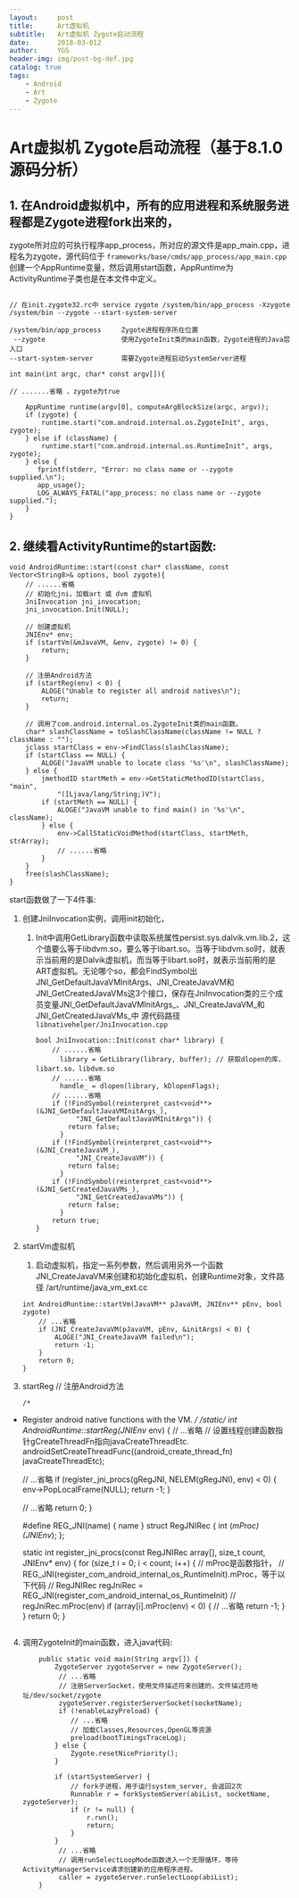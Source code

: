 ```yaml
---
layout:     post
title:      Art虚拟机
subtitle:   Art虚拟机 Zygote启动流程
date:       2018-03-012
author:     YGS
header-img: img/post-bg-def.jpg
catalog: true
tags:
    - Android
    - Art
    - Zygote
---
```


# Art虚拟机 Zygote启动流程（基于8.1.0源码分析）
## 1. 在Android虚拟机中，所有的应用进程和系统服务进程都是Zygote进程fork出来的，
zygote所对应的可执行程序app_process，所对应的源文件是app_main.cpp，进程名为zygote，源代码位于 `frameworks/base/cmds/app_process/app_main.cpp`
创建一个AppRuntime变量，然后调用start函数，AppRuntime为ActivityRuntime子类也是在本文件中定义。

```

// 在init.zygote32.rc中 service zygote /system/bin/app_process -Xzygote /system/bin --zygote --start-system-server

/system/bin/app_process     Zygote进程程序所在位置
 --zygote                   使用ZygoteInit类的main函数，Zygote进程的Java层入口
--start-system-server       需要Zygote进程启动SystemServer进程

int main(int argc, char* const argv[]){

// .......省略 ，zygote为true

    AppRuntime runtime(argv[0], computeArgBlockSize(argc, argv));
    if (zygote) {
        runtime.start("com.android.internal.os.ZygoteInit", args, zygote);
    } else if (className) {
        runtime.start("com.android.internal.os.RuntimeInit", args, zygote);
    } else {
       fprintf(stderr, "Error: no class name or --zygote supplied.\n");
       app_usage();
       LOG_ALWAYS_FATAL("app_process: no class name or --zygote supplied.");
    }
}
```

## 2. 继续看ActivityRuntime的start函数:

```
void AndroidRuntime::start(const char* className, const Vector<String8>& options, bool zygote){
    // ......省略
    // 初始化jni，加载art 或 dvm 虚拟机
    JniInvocation jni_invocation;
    jni_invocation.Init(NULL);
    
    // 创建虚拟机
    JNIEnv* env;
    if (startVm(&mJavaVM, &env, zygote) != 0) {
        return;
    }

    // 注册Android方法
    if (startReg(env) < 0) {
        ALOGE("Unable to register all android natives\n");
        return;
    }
    
    // 调用了com.android.internal.os.ZygoteInit类的main函数。
    char* slashClassName = toSlashClassName(className != NULL ? className : "");
    jclass startClass = env->FindClass(slashClassName);
    if (startClass == NULL) {
        ALOGE("JavaVM unable to locate class '%s'\n", slashClassName);
    } else {
        jmethodID startMeth = env->GetStaticMethodID(startClass, "main",
            "([Ljava/lang/String;)V");
        if (startMeth == NULL) {
            ALOGE("JavaVM unable to find main() in '%s'\n", className);
        } else {
            env->CallStaticVoidMethod(startClass, startMeth, strArray);
            // ......省略
        }
    }
    free(slashClassName);
}
```
start函数做了一下4件事:

1. 创建JniInvocation实例，调用init初始化，
    1.  Init中调用GetLibrary函数中读取系统属性persist.sys.dalvik.vm.lib.2，这个值要么等于libdvm.so，要么等于libart.so。当等于libdvm.so时，就表示当前用的是Dalvik虚拟机，而当等于libart.so时，就表示当前用的是ART虚拟机。无论哪个so，都会FindSymbol出JNI_GetDefaultJavaVMInitArgs、JNI_CreateJavaVM和JNI_GetCreatedJavaVMs这3个接口，保存在JniInvocation类的三个成员变量JNI_GetDefaultJavaVMInitArgs_、JNI_CreateJavaVM_和JNI_GetCreatedJavaVMs_中 源代码路径 `libnativehelper/JniInvocation.cpp`
        
        ```
        bool JniInvocation::Init(const char* library) {
            // ......省略
              library = GetLibrary(library, buffer); // 获取dlopen的库，libart.so，libdvm.so
            // ......省略
              handle_ = dlopen(library, kDlopenFlags);
            // ......省略
            if (!FindSymbol(reinterpret_cast<void**>(&JNI_GetDefaultJavaVMInitArgs_),
                  "JNI_GetDefaultJavaVMInitArgs")) {
                return false;
              }
            if (!FindSymbol(reinterpret_cast<void**>(&JNI_CreateJavaVM_),
                  "JNI_CreateJavaVM")) {
                return false;
              }
            if (!FindSymbol(reinterpret_cast<void**>(&JNI_GetCreatedJavaVMs_),
                  "JNI_GetCreatedJavaVMs")) {
                return false;
              }
            return true;
        }
        ```
        
2. startVm虚拟机
    1. 启动虚拟机，指定一系列参数，然后调用另外一个函数JNI_CreateJavaVM来创建和初始化虚拟机，创建Runtime对象，文件路径 /art/runtime/java_vm_ext.cc
        
    ```
    int AndroidRuntime::startVm(JavaVM** pJavaVM, JNIEnv** pEnv, bool zygote)
        // ...省略
        if (JNI_CreateJavaVM(pJavaVM, pEnv, &initArgs) < 0) {
            ALOGE("JNI_CreateJavaVM failed\n");
            return -1;
        }
        return 0;
    }
    ```
    
        
3. startReg // 注册Android方法
    
    ```
    /*
 * Register android native functions with the VM.
 */
/*static*/ int AndroidRuntime::startReg(JNIEnv* env)
{
    // ...省略 
    // 设置线程创建函数指针gCreateThreadFn指向javaCreateThreadEtc.
    androidSetCreateThreadFunc((android_create_thread_fn) javaCreateThreadEtc);

    // ...省略
    if (register_jni_procs(gRegJNI, NELEM(gRegJNI), env) < 0) {
        env->PopLocalFrame(NULL);
        return -1;
    }
    
    // ...省略
    return 0;
}

    #define REG_JNI(name)      { name }
    struct RegJNIRec {
        int (*mProc)(JNIEnv*);
    };

    static int register_jni_procs(const RegJNIRec array[], size_t count, JNIEnv* env)
    {
        for (size_t i = 0; i < count; i++) {
        // mProc是函数指针，
        // REG_JNI(register_com_android_internal_os_RuntimeInit).mProc，等于以下代码
        // RegJNIRec regJniRec = REG_JNI(register_com_android_internal_os_RuntimeInit)
        // regJniRec.mProc(env)
            if (array[i].mProc(env) < 0) {
                // ...省略
                return -1;
            }
        }
        return 0;
    }
    ```
    
4. 调用ZygoteInit的main函数，进入java代码:
    
    ```
        public static void main(String argv[]) {
            ZygoteServer zygoteServer = new ZygoteServer();
             // ...省略
             // 注册ServerSocket，使用文件描述符来创建的，文件描述符地址/dev/socket/zygote
             zygoteServer.registerServerSocket(socketName);
             if (!enableLazyPreload) {
                // ...省略
                // 加载Classes,Resources,OpenGL等资源
                preload(bootTimingsTraceLog);
            } else {
                Zygote.resetNicePriority();
            }
            
            if (startSystemServer) {
                // fork子进程，用于运行system_server, 会返回2次
                Runnable r = forkSystemServer(abiList, socketName, zygoteServer);
                if (r != null) {
                    r.run();
                    return;
                }
            }
             // ...省略
             // 调用runSelectLoopMode函数进入一个无限循环，等待ActivityManagerService请求创建新的应用程序进程。
             caller = zygoteServer.runSelectLoop(abiList);
        }
    ```
    
    
            

            
    






